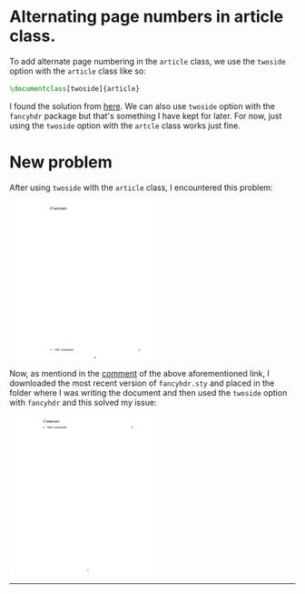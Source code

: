 # Alternating page numbers in article class.

To add alternate page numbering in the `article` class, we use the `twoside` option with the `article` class like so:

```tex
\documentclass[twoside]{article}
```

I found the solution from [here](https://www.reddit.com/r/LaTeX/comments/10m0a04/implementing_alternating_headers/). We can also use `twoside` option with the `fancyhdr` package but that's something I have kept for later. For now, just using the `twoside` option with the `artcle` class works just fine.

# New problem

After using `twoside` with the `article` class, I encountered this problem:

<img src="https://github.com/0x50-0x42/latex/blob/LaTeX/practicalNote/images/ss1.png" width="50%" height="50%">

Now, as mentiond in the [comment](https://www.reddit.com/r/LaTeX/comments/10m0a04/comment/j61glz3/?utm_source=share&utm_medium=web3x&utm_name=web3xcss&utm_term=1&utm_content=share_button) of the above aforementioned link, I downloaded the most recent version of `fancyhdr.sty` and placed in the folder where I was writing the document and then used the `twoside` option with `fancyhdr` and this solved my issue:

<img src="https://github.com/0x50-0x42/latex/blob/LaTeX/practicalNote/images/ss2.png" width="50%" height="50%">

---
